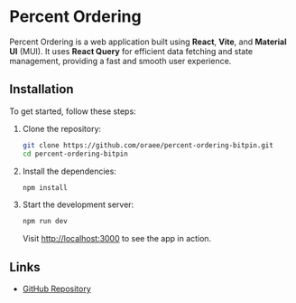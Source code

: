 # Percent Ordering

Percent Ordering is a web application built using **React**, **Vite**, and **Material UI** (MUI). It uses **React Query** for efficient data fetching and state management, providing a fast and smooth user experience.

## Installation

To get started, follow these steps:

1. Clone the repository:

    ```bash
    git clone https://github.com/oraee/percent-ordering-bitpin.git
    cd percent-ordering-bitpin
    ```

2. Install the dependencies:

    ```bash
    npm install
    ```

3. Start the development server:

    ```bash
    npm run dev
    ```

   Visit [http://localhost:3000](http://localhost:3000) to see the app in action.

## Links

- [GitHub Repository](https://github.com/oraee/percent-ordering-bitpin)

